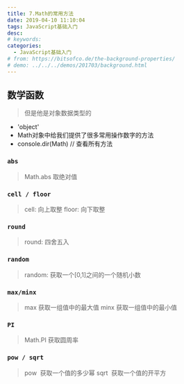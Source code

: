 ```yaml
---
title: 7.Math的常用方法
date: 2019-04-10 11:10:04
tags: JavaScript基础入门
desc: 
# keywords: 
categories:
  - JavaScript基础入门
# from: https://bitsofco.de/the-background-properties/
# demo: ../../../demos/201703/background.html
---
```


## 数学函数
> 但是他是对象数据类型的

- 'object'
- Math对象中给我们提供了很多常用操作数字的方法
- console.dir(Math) // 查看所有方法

### `abs`
> Math.abs 取绝对值


### `cell / floor`
> cell: 向上取整
> floor: 向下取整


### `round`
> round: 四舍五入


### `random`
> random: 获取一个[0,1]之间的一个随机小数


### `max/minx`
> max 获取一组值中的最大值
> minx 获取一组值中的最小值


### `PI`
> Math.PI 获取圆周率


### `pow / sqrt`
> pow  获取一个值的多少幂
> sqrt  获取一个值的开平方

